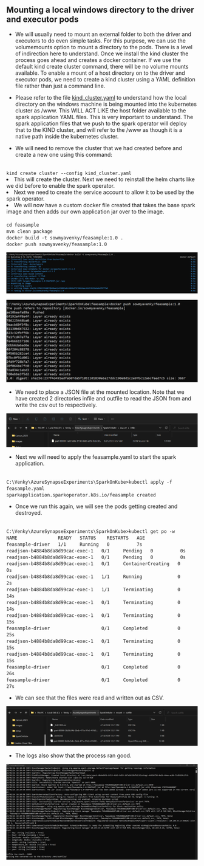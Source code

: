 ## Mounting a local windows directory to the driver and executor pods

* We will usually need to mount an external folder to both the driver and executors to do even simple tasks. For this purpose, we can use the volumemounts option to mount a directory to the pods. There is a level of indirection here to understand. Once we install the kind cluster the process goes ahead and creates a docker container. If we use the default kind create cluster command, there will be no volume mounts available. To enable a mount of a host directory on to the driver and executor pods, we need to create a kind cluster using a YAML definition file rather than just a command line.

* Please refer to the file <a href="./kind_cluster.yaml">kind_cluster.yaml</a> to understand how the local directory on the windows machine is being mounted into the kubernetes cluster as /www. This WILL ACT LIKE the host folder available to the spark application YAML files. This is very important to understand. The spark application files that we push to the spark operator will deploy that to the KIND cluster, and will refer to the /www as though it is a native path inside the kubernetes cluster. 

* We will need to remove the cluster that we had created before and create a new one using this command:
<code>
kind create cluster --config kind_cluster.yaml
</code

* This will create the cluster. Next we need to reinstall the helm charts like we did before to enable the spark operator.
* Next we need to create the service account to allow it to be used by the spark operator.
* We will now have a custom docker file created that takes the base spark image and then adds our own application jar over to the image.
<code>
cd feasample
mvn clean package
docker build -t sowmyavenky/feasample:1.0 .
docker push sowmyavenky/feasample:1.0
</code>


![alt text](./kind-003.png "Create kubernetes cluster")


![alt text](./kind-004.png "Create kubernetes cluster")

* We need to place a JSON file at the mounted location. Note that we have created 2 directories infile and outfile to read the JSON from and write the csv out to respectively.


![alt text](./kind-005.png "Create kubernetes cluster")

* Next we will need to apply the feasample.yaml to start the spark application. 

<code>
C:\Venky\AzureSynapseExperiments\SparkOnKube>kubectl apply -f feasample.yaml
sparkapplication.sparkoperator.k8s.io/feasample created
</code>


* Once we run this again, we will see the pods getting created and destroyed.

<code>
C:\Venky\AzureSynapseExperiments\SparkOnKube>kubectl get po -w
NAME               READY   STATUS    RESTARTS   AGE
feasample-driver   1/1     Running   0          7s
readjson-b4884b8da8d99cac-exec-1   0/1     Pending   0          0s
readjson-b4884b8da8d99cac-exec-1   0/1     Pending   0          0s
readjson-b4884b8da8d99cac-exec-1   0/1     ContainerCreating   0          0s
readjson-b4884b8da8d99cac-exec-1   1/1     Running             0          2s
readjson-b4884b8da8d99cac-exec-1   1/1     Terminating         0          14s
readjson-b4884b8da8d99cac-exec-1   0/1     Terminating         0          14s
readjson-b4884b8da8d99cac-exec-1   0/1     Terminating         0          15s
feasample-driver                   0/1     Completed           0          25s
readjson-b4884b8da8d99cac-exec-1   0/1     Terminating         0          15s
readjson-b4884b8da8d99cac-exec-1   0/1     Terminating         0          15s
feasample-driver                   0/1     Completed           0          26s
feasample-driver                   0/1     Completed           0          27s
</code>

* We can see that the files were read and written out as CSV.

![alt text](./kind-006.png "Create kubernetes cluster")

* The logs also show that the process ran good.


![alt text](./kind-007.png "Create kubernetes cluster")